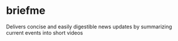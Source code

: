 # briefme
Delivers concise and easily digestible news updates by summarizing current events into short videos
